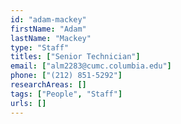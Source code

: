 ```yaml
---
id: "adam-mackey"
firstName: "Adam"
lastName: "Mackey"
type: "Staff"
titles: ["Senior Technician"]
email: ["alm2283@cumc.columbia.edu"]
phone: ["(212) 851-5292"]
researchAreas: []
tags: ["People", "Staff"]
urls: []
---
```

